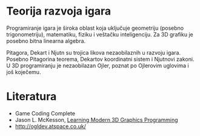 # Teorija razvoja igara

Programiranje igara je široka oblast koja uključuje geometriju (posebno trigonometriju), matematiku, fiziku i veštačku inteligenciju. Za 3D grafiku je posebno bitna linearna algebra.

Pitagora, Dekart i Njutn su trojica likova nezaobilaznih u razvoju igara. Posebno Pitagorina teorema, Dekartov koordinatni sistem i Njutnovi zakoni. U 3D programiranju je nezaobilazan Ojler, poznat po Ojlerovim uglovima i još koječemu.

# Literatura
* Game Coding Complete
* Jason L. McKesson, [Learning Modern 3D Graphics Programming](http://alfonse.bitbucket.org/oldtut/)
* http://ogldev.atspace.co.uk/

